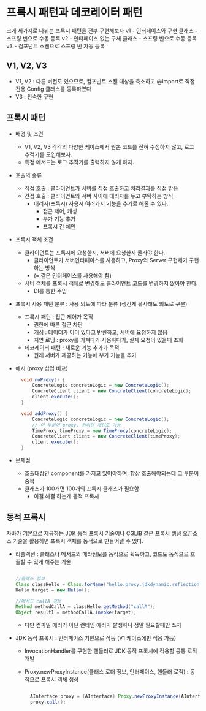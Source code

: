 # 프록시 패턴과 데코레이터 패턴

크게 세가지로 나뉘는 프록시 패턴을 전부 구현해보자
v1 - 인터페이스와 구현 클래스 - 스프링 빈으로 수동 등록
v2 - 인터페이스 없는 구체 클래스 - 스프링 빈으로 수동 등록
v3 - 컴포넌트 스캔으로 스프링 빈 자동 등록

## V1, V2, V3

- V1, V2 : 다른 버전도 있으므로, 컴포넌트 스캔 대상을 축소하고 @Import로 직접 전용 Config 클래스를 등록하였다
- V3 : 친숙한 구현

## 프록시 패턴

- 배경 및 조건
  - V1, V2, V3 각각의 다양한 케이스에서 원본 코드를 전혀 수정하지 않고, 로그 추적기를 도입해보자.
  - 특정 메서드는 로그 추적기를 출력하지 않게 하자.
- 호출의 종류
  - 직접 호출 : 클라이언트가 서버를 직접 호출하고 처리결과를 직접 받음
  - 간접 호출 : 클라이언트와 서버 사이에 대리자를 두고 부탁하는 방식
    - 대리자(프록시) 사용시 여러가지 기능을 추가로 해줄 수 있다.
      - 접근 제어, 캐싱
      - 부가 기능 추가
      - 프록시 간 체인
- 프록시 객체 조건
  - 클라이언트는 프록시에 요청한지, 서버에 요청한지 몰라야 한다.
    - 클라이언트가 서버인터페이스를 사용하고, Proxy와 Server 구현체가 구현하는 방식
    - (= 같은 인터페이스를 사용해야 함)
  - 서버 객체를 프록시 객체로 변경해도 클라이언트 코드를 변경하지 않아야 한다.
    - DI를 통한 주입
- 프록시 사용 패턴 분류 : 사용 의도에 따라 분류 (생긴게 유사해도 의도로 구분)
  - 프록시 패턴 : 접근 제어가 목적
    - 권한에 따른 접근 차단
    - 캐싱 : 데이터가 이미 있다고 반환하고, 서버에 요청하지 않음
    - 지연 로딩 : proxy를 가져다가 사용하다가, 실제 요청이 있을때 조회
  - 데코레이터 패턴 : 새로운 기능 추가가 목적
    - 원래 서버가 제공하는 기능에 부가 기능을 추가
- 예시 (proxy 삽입 비교)

  ``` Java
    void noProxy() {
        ConcreteLogic concreteLogic = new ConcreteLogic();
        ConcreteClient client = new ConcreteClient(concreteLogic);
        client.execute();
    }

    void addProxy() {
        ConcreteLogic concreteLogic = new ConcreteLogic();
        // 이 부분이 proxy. 원하면 체인도 가능
        TimeProxy timeProxy = new TimeProxy(concreteLogic);
        ConcreteClient client = new ConcreteClient(timeProxy);
        client.execute();
    }
  ```

- 문제점
  - 호출대상인 component를 가지고 있어야하며, 항상 호출해야되는데 그 부분이 중복
  - 클래스가 100개면 100개의 프록시 클래스가 필요함
    - 이걸 해결 하는게 동적 프록시

## 동적 프록시

자바가 기본으로 제공하는 JDK 동적 프록시 기술이나 CGLIB 같은 프록시 생성 오픈소스 기술을 활용하면 프록시 객체를 동적으로 만들어낼 수 있다.

- 리플렉션 : 클래스나 메서드의 메타정보를 동적으로 획득하고, 코드도 동적으로 호출할 수
있게 해주는 기술

  ``` Java

  //클래스 정보
  Class classHello = Class.forName("hello.proxy.jdkdynamic.reflectionTest$Hello");
  Hello target = new Hello();

  //메서드 callA 정보
  Method methodCallA = classHello.getMethod("callA");
  Object result1 = methodCallA.invoke(target);
  ```

  - 다만 컴파일 에러가 아닌 런타임 에러가 발생하니 정말 필요할때만 쓰자

- JDK 동적 프록시 : 인터페이스 기반으로 작동 (V1 케이스에만 적용 가능)
  - InvocationHandler를 구현한 핸들러로 JDK 동적 프록시에 적용할 공통 로직 개발
  - Proxy.newProxyInstance(클래스 로더 정보, 인터페이스, 핸들러 로직) : 동적으로 프록시 객체 생성
  
    ``` Java

      AInterface proxy = (AInterface) Proxy.newProxyInstance(AInterface.class.getClassLoader(), new Class[] {AInterface.class}, handler);
      proxy.call();
    ```
